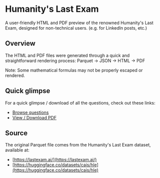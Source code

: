 # Humanity's Last Exam

A user-friendly HTML and PDF preview of the renowned Humanity's Last Exam, designed for non-technical users.
(e.g. for LinkedIn posts, etc.)

## Overview

The HTML and PDF files were generated through a quick and straightforward rendering process:
Parquet → JSON → HTML → PDF

Note: Some mathematical formulas may not be properly escaped or rendered.

## Quick glimpse

For a quick glimpse / download of all the questions, check out these links:

- [Browse questions](hle.html)
- [View / Download PDF](hle.pdf)

## Source

The original Parquet file comes from the Humanity's Last Exam dataset, available at:

- [https://lastexam.ai/](https://lastexam.ai/)
- [https://huggingface.co/datasets/cais/hle](https://huggingface.co/datasets/cais/hle)
